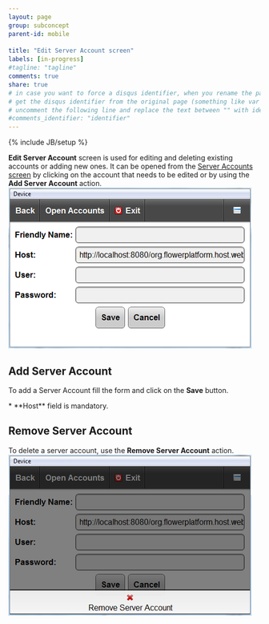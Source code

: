 ```yaml
---
layout: page
group: subconcept
parent-id: mobile

title: "Edit Server Account screen"
labels: [in-progress]
#tagline: "tagline"
comments: true
share: true
# in case you want to force a disqus identifier, when you rename the page
# get the disqus identifier from the original page (something like var disqus_identifier = 'ident';),
# uncomment the following line and replace the text between "" with ident
#comments_identifier: "identifier"
---
```


{% include JB/setup %}

**Edit Server Account** screen is used for editing and deleting existing accounts or adding new ones. It can be opened from the [Server Accounts screen](server_accounts_screen.html) by clicking on the account that needs to be edited or by using the **Add Server Account** action.
<img class="img-thumbnail center-block" src="edit_server_account.png"/>

## Add Server Account
To add a Server Account fill the form and click on the **Save** button.

<div markdown="1" class="clearfix">
* **Host** field is mandatory.
</div>

## Remove Server Account

To delete a server account, use the **Remove Server Account** action.
<img class="img-thumbnail center-block" src="remove_server_account.png"/>
